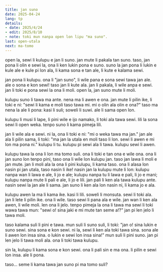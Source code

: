 ```yaml
---
title: jan suno
date: 2025-04-24
lang: tp
details:
- date: 2025/4/24
- edit: 2025/8/10
- note: toki mun nanpa open lon lipu "ma suno".
last: open-utala
next: ma-tomo
---
```


open la, sewi li kulupu e jan li suno. jan mute li pakala tan suno. taso, jan pona li olin e sewi la, ona li ken lukin pona e suno. suno la jan pona li lukin e kule ale e kule pi lon ala, li kama sona e tan ale, li kute e kalama sewi.

jan pona li kulupu. ona li "jan suno", li wile pana e sona sewi tawa jan ale. ale o sona e kon sewi! taso jan li kute ala. jan li pakala, li wile anpa e sewi. jan li toki e pona sewi la ona li moli. open la, jan suno mute li moli.

kulupu suno li tawa ma ante. nena ma li awen e ona. jan mute li pilin ike, li toki e ni: "sewi li kama e moli taso tawa mi. mi o olin ala olin e ona?" taso ma nena la ale li pona: kasi li suli; soweli li suwi. ale li sama open lon.

kulupu li musi li lape, li pini wile e ijo namako, li toki ala tawa sewi. lili la sona sewi li open weka. tenpo suno li kama pimeja lili.

jan li wile ala e sewi. ni la, ona li toki e ni: "mi o weka tawa ma jan." jan ale ala li pilin sama, li toki: "ma jan la utala en moli taso li lon. sewi li awen e mi lon ma pona ni." kulupu li tu. kulupu pi sewi ala li tawa. kulupu sewi li awen.

kulupu tawa la ona li lon ma tomo suli. ona li toki e tan ona e wile ona. ona li jan suno lon tenpo pini, taso ona li wile lon kulupu jan. taso jan lawa li moli e jan mute. jan li moli ala la ona li pini kulupu, li kama taso. ona li alasa lon nasin pi jan utala, taso nasin li ike! nasin jan la kulupu mute li lon: kulupu nanpa wan li lawa e ale, li jo e ale; kulupu nanpa tu li lawa e pali, li jo e mani; kulupu nanpa mute li pali e ale, li jo e lili. jan pali li ken ala tawa kulupu ante. nasin sewi la jan ale li sama. jan suno li ken ala lon nasin ni, li kama jo e ala.

kulupu awen la ma li kama ike. kasi li lili. soweli li monsuta. sewi li toki ala. jan li lete li pilin ike. ona li wile. taso sewi li pana ala e wile. jan wan li ken ala awen, li wile moli. len ona li jelo. tenpo pimeja la ona li tawa ma sewi li toki wawa tawa mun: "sewi o! sina jaki e mi mute tan seme a!?" jan pi len jelo li tawa moli.

taso kalama suli li pini e tawa. mun suli li suno suli, li toki: "jan o! sina lukin e suno sewi. sina sona e kon sewi. ni la, sewi li ken ala toki tawa sina. sona ale li awen lon insa sina. o lukin e sewi lon insa sina!" mun suli li pini suno. jan pi len jelo li tawa moli ala. ona li toki tawa kulupu.

sin la, kulupu li kama sona e kon sewi. ona li pali sin e ma ona. li pilin e sewi lon insa. ale li pona.

taso... seme li kama tawa jan suno pi ma tomo suli?
